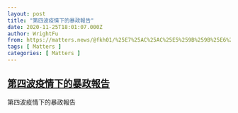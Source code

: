 ```yaml
---
layout: post
title: "第四波疫情下的暴政報告"
date: 2020-11-25T18:01:07.000Z
author: WrightFu
from: https://matters.news/@fkh01/%25E7%25AC%25AC%25E5%259B%259B%25E6%25B3%25A2%25E7%2596%25AB%25E6%2583%2585%25E4%25B8%258B%25E7%259A%2584%25E6%259A%25B4%25E6%2594%25BF%25E5%25A0%25B1%25E5%2591%258A-bafyreiekvjhllgbobvpn5352agug3k2iyley5j5lydgiel5j24b3ern2kq
tags: [ Matters ]
categories: [ Matters ]
---
```

<!--1606327267000-->
[第四波疫情下的暴政報告](https://matters.news/@fkh01/%25E7%25AC%25AC%25E5%259B%259B%25E6%25B3%25A2%25E7%2596%25AB%25E6%2583%2585%25E4%25B8%258B%25E7%259A%2584%25E6%259A%25B4%25E6%2594%25BF%25E5%25A0%25B1%25E5%2591%258A-bafyreiekvjhllgbobvpn5352agug3k2iyley5j5lydgiel5j24b3ern2kq)
------

<div>
第四波疫情下的暴政報告
</div>
